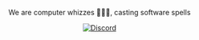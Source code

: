 <div align="center">
  <p>We are computer whizzes 🧙🏻‍♂️, casting software spells</p>
</div>

<div align="center">

[![Discord](https://img.shields.io/discord/1011702194925490186?color=blue&label=discord&logo=discord)](https://discord.gg/yde6mcgs2C)

</div>
